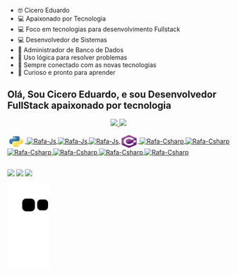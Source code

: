 - 🤓 Cicero Eduardo
- 💻 Apaixonado por Tecnologia
- 💻 Foco em tecnologias para desenvolvimento Fullstack
- 💻 Desenvolvedor de Sistemas
- 🎲 Administrador de Banco de Dados
- 🤔 Uso lógica para resolver problemas
- 📱 Sempre conectado com as novas tecnologias
- 🦝 Curioso e pronto para aprender

## Olá, Sou Cicero Eduardo, e sou Desenvolvedor FullStack apaixonado por tecnologia
<div align="center">
  <a href="https://github.com/CiceroEduardo24">
  <img height="180em" src="https://github-readme-stats.vercel.app/api?username=CiceroEduardo24&show_icons=true&theme=synthwave&include_all_commits=true&count_private=true"/>
  <img height="180em" src="https://github-readme-stats.vercel.app/api/top-langs/?username=CiceroEduardo24&layout=compact&langs_count=7&theme=synthwave"/>
    
</div>
<div style="display: inline_block"><br>
  <img align="center" alt="Rafa-Python" height="30" width="40" src="https://raw.githubusercontent.com/devicons/devicon/master/icons/python/python-original.svg">
  <img align="center" alt="Rafa-Js" height="30" width="40" src="https://cdn.icon-icons.com/icons2/2699/PNG/512/r_project_official_logo_icon_170811.png">
  <img align="center" alt="Rafa-Js" height="30" width="40" src="https://cdn.icon-icons.com/icons2/2699/PNG/512/php_horizontal_logo_icon_170852.png">
  <img align="center" alt="Rafa-Js" height="30" width="40" src="https://cdn.icon-icons.com/icons2/2107/PNG/512/file_type_delphi_icon_130648.png">
  <img align="center" alt="Rafa-Csharp" height="30" width="40" src="https://raw.githubusercontent.com/devicons/devicon/master/icons/csharp/csharp-original.svg">
  <img align="center" alt="Rafa-Csharp" height="30" width="40" src="https://cdn.icon-icons.com/icons2/2415/PNG/512/java_original_wordmark_logo_icon_146459.png">
  <img align="center" alt="Rafa-Csharp" height="30" width="40" src="https://cdn.icon-icons.com/icons2/350/PNG/512/bash_36261.png">
  <img align="center" alt="Rafa-Csharp" height="30" width="40" src="https://cdn.icon-icons.com/icons2/627/PNG/512/sql-document-outlined-interface-symbol_icon-icons.com_57504.png">
  <img align="center" alt="Rafa-Csharp" height="30" width="40" src="https://cdn.icon-icons.com/icons2/2667/PNG/512/folder_postgres_icon_161286.png">
  <img align="center" alt="Rafa-Csharp" height="30" width="40" src="https://cdn.icon-icons.com/icons2/2415/PNG/512/nodejs_plain_logo_icon_146409.png">
  <img align="center" alt="Rafa-Csharp" height="30" width="40" src="https://cdn.icon-icons.com/icons2/2107/PNG/512/file_type_ruby_icon_130186.png">
</div>
  
  ##
 
<div> 
  <a href="https://www.instagram.com/ciceroeduardo84/" target="_blank"><img src="https://img.shields.io/badge/-Instagram-%23E4405F?style=for-the-badge&logo=instagram&logoColor=white" target="_blank"></a>
  <a href = "ciceroeduardobarbosa@hotmail.com"><img src="https://img.shields.io/badge/-Hotmail-%23333?style=for-the-badge&logo=gmail&logoColor=white" target="_blank"></a>
  <a href="https://www.linkedin.com/in/cicero-eduardo-b6685a274/" target="_blank"><img src="https://img.shields.io/badge/-LinkedIn-%230077B5?style=for-the-badge&logo=linkedin&logoColor=white" target="_blank"></a> 
 
  ![Snake animation](https://github.com/rafaballerini/rafaballerini/blob/output/github-contribution-grid-snake.svg)
 
</div>
